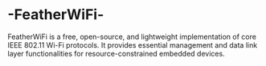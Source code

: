 # -FeatherWiFi-
FeatherWiFi is a free, open-source, and lightweight implementation of core IEEE 802.11 Wi-Fi protocols. It provides essential management and data link layer functionalities for resource-constrained embedded devices.
